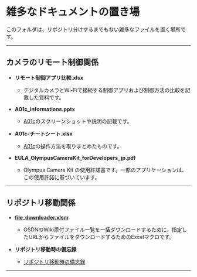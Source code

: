 # 雑多なドキュメントの置き場

このフォルダは、リポジトリ分けするまでもない雑多なファイルを置く場所です。

--------------------------------------------------------

## カメラのリモート制御関係

- **リモート制御アプリ比較.xlsx**
  - デジタルカメラとWi-Fiで接続する制御アプリおよび制御方法の比較を記載した資料です。

- **A01c_informations.pptx**
  - [A01c](https://github.com/MRSa/A01c)のスクリーンショットや説明の記載です。

- **A01c-チートシート.xlsx**
  - [A01c](https://github.com/MRSa/A01c)の操作方法を取りまとめたものです。

- **EULA_OlympusCameraKit_forDevelopers_jp.pdf**
  - Olympus Camera Kit の使用許諾書です。一部のアプリケーションは、この使用許諾に基づいています。

--------------------------------------------------------

## リポジトリ移動関係

- **[file_downloader.xlsm](file_downloader.xlsm)**
  - OSDNのWiki添付ファイル一覧を一括ダウンロードするために、指定したURLからファイルをダウンロードするためのExcelマクロです。

- **リポジトリ移動時の備忘録**
  - [リポジトリ移動時の備忘録](osdn_memo.md)

--------------------------------------------------------
